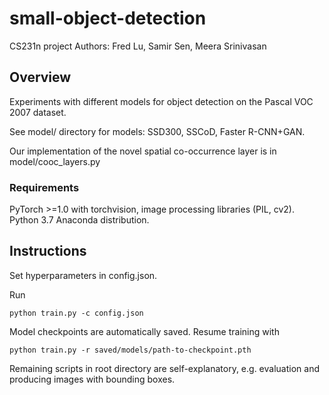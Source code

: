 # small-object-detection
CS231n project
Authors: Fred Lu, Samir Sen, Meera Srinivasan

## Overview
Experiments with different models for object detection on the Pascal VOC 2007 dataset.

See model/ directory for models: SSD300, SSCoD, Faster R-CNN+GAN.

Our implementation of the novel spatial co-occurrence layer is in model/cooc_layers.py


### Requirements
PyTorch >=1.0 with torchvision, image processing libraries (PIL, cv2). Python 3.7 Anaconda distribution.

## Instructions
Set hyperparameters in config.json.

Run 
``` 
python train.py -c config.json
```

Model checkpoints are automatically saved. Resume training with 
```
python train.py -r saved/models/path-to-checkpoint.pth
```

Remaining scripts in root directory are self-explanatory, e.g. evaluation and producing images with bounding boxes.

